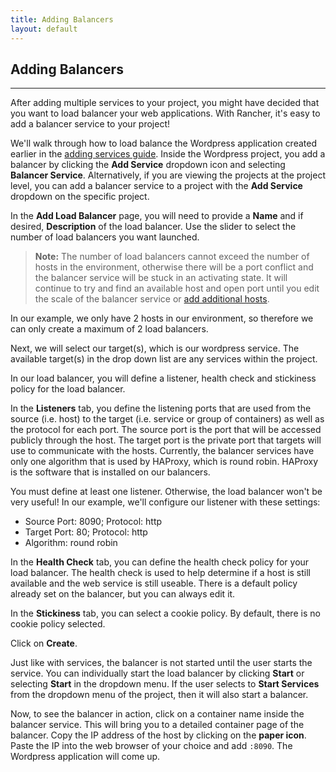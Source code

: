 ```yaml
---
title: Adding Balancers
layout: default
---
```


## Adding Balancers
---

After adding multiple services to your project, you might have decided that you want to load balancer your web applications. With Rancher, it's easy to add a balancer service to your project! 

We'll walk through how to load balance the Wordpress application created earlier in the [adding services guide]({{site.baseurl}}/docs/services/projects/adding-services/). Inside the Wordpress project, you add a balancer by clicking the **Add Service** dropdown icon and selecting **Balancer Service**. Alternatively, if you are viewing the projects at the project level, you can add a balancer service to a project with the **Add Service** dropdown on the specific project. 

In the **Add Load Balancer** page, you will need to provide a **Name** and if desired, **Description** of the load balancer. Use the slider to select the number of load balancers you want launched. 

> **Note:** The number of load balancers cannot exceed the number of hosts in the environment, otherwise there will be a port conflict and the balancer service will be stuck in an activating state. It will continue to try and find an available host and open port until you edit the scale of the balancer service or [add additional hosts]({{site.baseurl}}/docs/infrastructure/hosts/). 

In our example, we only have 2 hosts in our environment, so therefore we can only create a maximum of 2 load balancers.

Next, we will select our target(s), which is our wordpress service. The available target(s) in the drop down list are any services within the project.

In our load balancer, you will define a listener, health check and stickiness policy for the load balancer.

In the **Listeners** tab, you define the listening ports that are used from the source (i.e. host) to  the target (i.e. service or group of containers) as well as the protocol for each port. The source port is the port that will be accessed publicly through the host. The target port is the private port that targets will use to communicate with the hosts. Currently, the balancer services have only one algorithm that is used by HAProxy, which is round robin. HAProxy is the software that is installed on our balancers.

You must define at least one listener. Otherwise, the load balancer won't be very useful! In our example, we'll configure our listener with these settings:

* Source Port: 8090; Protocol: http
* Target Port: 80; Protocol: http
* Algorithm: round robin

In the **Health Check** tab, you can define the health check policy for your load balancer. The health check is used to help determine if a host is still available and the web service is still useable. There is a default policy already set on the balancer, but you can always edit it.

In the **Stickiness** tab, you can select a cookie policy. By default, there is no cookie policy selected. 

Click on **Create**. 

Just like with services, the balancer is not started until the user starts the service. You can individually start the load balancer by clicking **Start** or selecting **Start** in the dropdown menu. If the user selects to **Start Services** from the dropdown menu of the project, then it will also start a balancer.

Now, to see the balancer in action, click on a container name inside the balancer service. This will bring you to a detailed container page of the balancer. Copy the IP address of the host by clicking on the **paper icon**. Paste the IP into the web browser of your choice and add `:8090`. The Wordpress application will come up.


